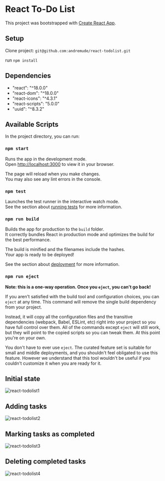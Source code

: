 # React To-Do List

This project was bootstrapped with [Create React App](https://github.com/facebook/create-react-app).

## Setup

Clone project: `git@github.com:andremude/react-todolist.git`

run  `npm install`

## Dependencies

<ul>
  <li>"react": "^18.0.0"</li>
  <li>"react-dom": "^18.0.0"</li>
  <li>"react-icons": "^4.3.1"</li>
  <li>"react-scripts": "5.0.0"</li>
  <li>"uuid": "^8.3.2"</li>
</ul>

## Available Scripts

In the project directory, you can run:

### `npm start`

Runs the app in the development mode.\
Open [http://localhost:3000](http://localhost:3000) to view it in your browser.

The page will reload when you make changes.\
You may also see any lint errors in the console.

### `npm test`

Launches the test runner in the interactive watch mode.\
See the section about [running tests](https://facebook.github.io/create-react-app/docs/running-tests) for more information.

### `npm run build`

Builds the app for production to the `build` folder.\
It correctly bundles React in production mode and optimizes the build for the best performance.

The build is minified and the filenames include the hashes.\
Your app is ready to be deployed!

See the section about [deployment](https://facebook.github.io/create-react-app/docs/deployment) for more information.

### `npm run eject`

**Note: this is a one-way operation. Once you `eject`, you can't go back!**

If you aren't satisfied with the build tool and configuration choices, you can `eject` at any time. This command will remove the single build dependency from your project.

Instead, it will copy all the configuration files and the transitive dependencies (webpack, Babel, ESLint, etc) right into your project so you have full control over them. All of the commands except `eject` will still work, but they will point to the copied scripts so you can tweak them. At this point you're on your own.

You don't have to ever use `eject`. The curated feature set is suitable for small and middle deployments, and you shouldn't feel obligated to use this feature. However we understand that this tool wouldn't be useful if you couldn't customize it when you are ready for it.

## Initial state
![react-todolist1](https://user-images.githubusercontent.com/71613801/162206890-722f1d41-ab85-495e-9ebe-ba81c16b8d04.jpg)

## Adding tasks
![react-todolist2](https://user-images.githubusercontent.com/71613801/162206894-eed6ec2f-d33a-4e15-a44a-262a52f01a71.jpg)

## Marking tasks as completed
![react-todolist3](https://user-images.githubusercontent.com/71613801/162206897-51220a2a-08cb-49c3-9914-acfc5ae3c0e8.jpg)

## Deleting completed tasks
![react-todolist4](https://user-images.githubusercontent.com/71613801/162206900-d327afd0-ca03-4175-8f6f-70627a2e5cf3.jpg)
